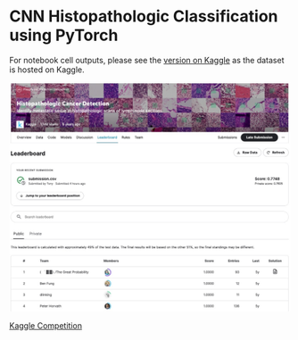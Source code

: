 # CNN Histopathologic Classification using PyTorch

For notebook cell outputs, please see the [version on Kaggle](https://www.kaggle.com/code/anthonyylee/cnn-histopathologic-classification-using-pytorch) as the dataset is hosted on Kaggle. 

![Kaggle Leadership Board Screenshot](./Kaggle_Submission_Leadership_Board_Screenshot.jpeg)

[Kaggle Competition](https://www.kaggle.com/competitions/histopathologic-cancer-detection/leaderboard?tab=public#)
